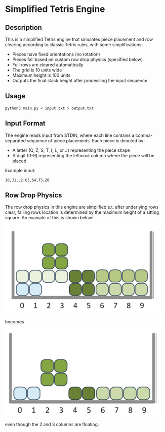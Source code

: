 # Simplified Tetris Engine

## Description

This is a simplified Tetris engine that simulates piece placement and row clearing according to classic Tetris rules, with some simplifications:

- Pieces have fixed orientations (no rotation)
- Pieces fall based on custom row drop physics (specified below)
- Full rows are cleared automatically
- The grid is 10 units wide
- Maximum height is 100 units
- Outputs the final stack height after processing the input sequence

## Usage

```[bash]
python3 main.py < input.txt > output.txt
```

## Input Format

The engine reads input from STDIN, where each line contains a comma-separated sequence of piece placements. Each piece is denoted by:

- A letter (Q, Z, S, T, I, L, or J) representing the piece shape
- A digit (0-9) representing the leftmost column where the piece will be placed

Example input:

```[text]
I0,J1,L2,O3,S4,T5,Z6
```

## Row Drop Physics

The row drop physics in this engine are simplified s.t. after underlying rows clear, falling rows location is determined by the maximum height of a sitting square. An example of this is shown below:

![pre-drop](./assets/pre-row-drop.png)

becomes

![post-drop](./assets/post-row-drop.png)

even though the 2 and 3 columns are floating.
